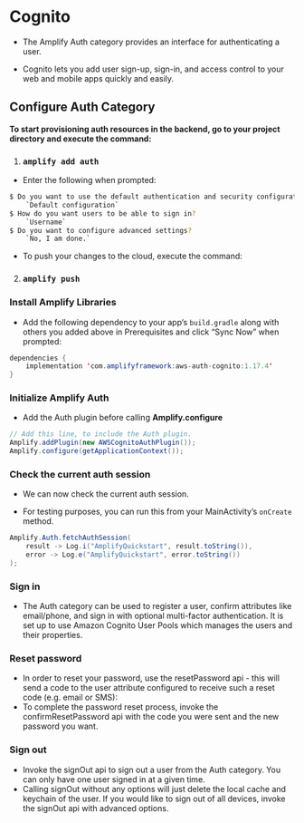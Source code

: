 # Cognito

* The Amplify Auth category provides an interface for authenticating a user.

* Cognito lets you add user sign-up, sign-in, and access control to your web and mobile apps quickly and easily.

## Configure Auth Category

**To start provisioning auth resources in the backend, go to your project directory and execute the command:**

1. ###  `amplify add auth`

- Enter the following when prompted:

```bash
$ Do you want to use the default authentication and security configuration?
    `Default configuration`
$ How do you want users to be able to sign in?
    `Username`
$ Do you want to configure advanced settings?
    `No, I am done.`
```

- To push your changes to the cloud, execute the command:

2. ### `amplify push`


### Install Amplify Libraries

- Add the following dependency to your app‘s `build.gradle` along with others you added above in Prerequisites and click “Sync Now” when prompted:

```java
dependencies {
    implementation 'com.amplifyframework:aws-auth-cognito:1.17.4'
}
```

### Initialize Amplify Auth

- Add the Auth plugin before calling  **Amplify.configure**

```java
// Add this line, to include the Auth plugin.
Amplify.addPlugin(new AWSCognitoAuthPlugin());
Amplify.configure(getApplicationContext());
```

### Check the current auth session

- We can now check the current auth session.

- For testing purposes, you can run this from your MainActivity’s `onCreate` method.

```java
Amplify.Auth.fetchAuthSession(
    result -> Log.i("AmplifyQuickstart", result.toString()),
    error -> Log.e("AmplifyQuickstart", error.toString())
);
```

### Sign in

- The Auth category can be used to register a user, confirm attributes like email/phone, and sign in with optional multi-factor authentication. It is set up to use Amazon Cognito User Pools which manages the users and their properties.

### Reset password

* In order to reset your password, use the resetPassword api - this will send a code to the user attribute configured to receive such a reset code (e.g. email or SMS):
* To complete the password reset process, invoke the confirmResetPassword api with the code you were sent and the new password you want.

### Sign out

* Invoke the signOut api to sign out a user from the Auth category. You can only have one user signed in at a given time.
* Calling signOut without any options will just delete the local cache and keychain of the user. If you would like to sign out of all devices, invoke the signOut api with advanced options.